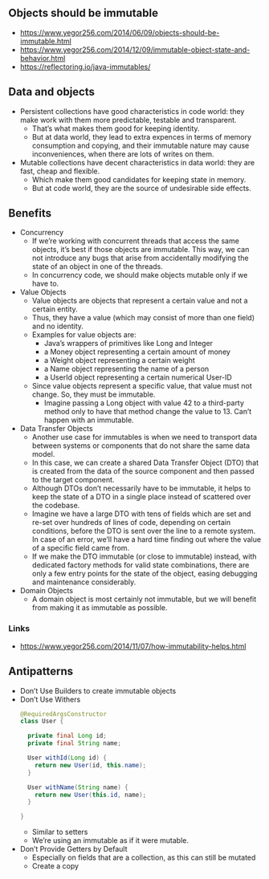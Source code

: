 ## Objects should be immutable

- https://www.yegor256.com/2014/06/09/objects-should-be-immutable.html
- https://www.yegor256.com/2014/12/09/immutable-object-state-and-behavior.html
- https://reflectoring.io/java-immutables/

## Data and objects

- Persistent collections have good characteristics in code world: they make work with them more predictable, testable and transparent.
  - That’s what makes them good for keeping identity.
  - But at data world, they lead to extra expences in terms of memory consumption and copying, and their immutable nature may cause inconveniences, when there are lots of writes on them.
- Mutable collections have decent characteristics in data world: they are fast, cheap and flexible.
  - Which make them good candidates for keeping state in memory.
  - But at code world, they are the source of undesirable side effects.

## Benefits

- Concurrency
  - If we’re working with concurrent threads that access the same objects, it’s best if those objects are immutable. This way, we can not introduce any bugs that arise from accidentally modifying the state of an object in one of the threads.
  - In concurrency code, we should make objects mutable only if we have to.
- Value Objects
  - Value objects are objects that represent a certain value and not a certain entity.
  - Thus, they have a value (which may consist of more than one field) and no identity.
  - Examples for value objects are:
    - Java’s wrappers of primitives like Long and Integer
    - a Money object representing a certain amount of money
    - a Weight object representing a certain weight
    - a Name object representing the name of a person
    - a UserId object representing a certain numerical User-ID
  - Since value objects represent a specific value, that value must not change. So, they must be immutable.
    - Imagine passing a Long object with value 42 to a third-party method only to have that method change the value to 13. Can’t happen with an immutable.
- Data Transfer Objects
  - Another use case for immutables is when we need to transport data between systems or components that do not share the same data model.
  - In this case, we can create a shared Data Transfer Object (DTO) that is created from the data of the source component and then passed to the target component.
  - Although DTOs don’t necessarily have to be immutable, it helps to keep the state of a DTO in a single place instead of scattered over the codebase.
  - Imagine we have a large DTO with tens of fields which are set and re-set over hundreds of lines of code, depending on certain conditions, before the DTO is sent over the line to a remote system. In case of an error, we’ll have a hard time finding out where the value of a specific field came from.
  - If we make the DTO immutable (or close to immutable) instead, with dedicated factory methods for valid state combinations, there are only a few entry points for the state of the object, easing debugging and maintenance considerably.
- Domain Objects
  - A domain object is most certainly not immutable, but we will benefit from making it as immutable as possible.


### Links

- https://www.yegor256.com/2014/11/07/how-immutability-helps.html

## Antipatterns

- Don’t Use Builders to create immutable objects
- Don’t Use Withers
  ```java
  @RequiredArgsConstructor
  class User {

    private final Long id;
    private final String name;

    User withId(Long id) {
      return new User(id, this.name);
    }

    User withName(String name) {
      return new User(this.id, name);
    }

  }
  ```
  - Similar to setters
  - We’re using an immutable as if it were mutable.
- Don’t Provide Getters by Default
  - Especially on fields that are a collection, as this can still be mutated
  - Create a copy
